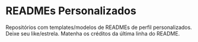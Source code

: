 # READMEs Personalizados
Repositórios com templates/modelos de READMEs de perfil personalizados. Deixe seu like/estrela. Matenha os créditos da última linha do README.
